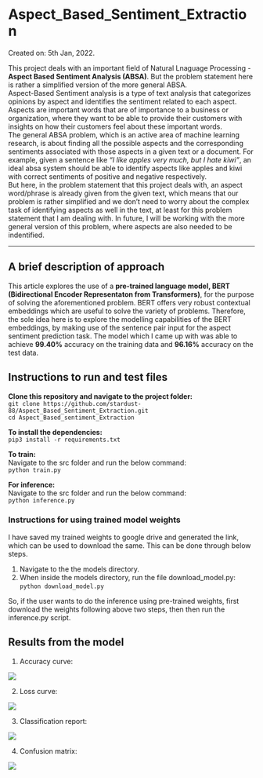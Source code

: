 # Aspect_Based_Sentiment_Extraction
Created on: 5th Jan, 2022.

This project deals with an important field of Natural Lnaguage Processing - <b>Aspect Based Sentiment Analysis (ABSA)</b>. But the problem statement here is rather a simplified version of the more general ABSA.<br>
Aspect-Based Sentiment analysis is a type of text analysis that categorizes opinions by aspect and identifies the sentiment related to each aspect. Aspects are important words that are of importance to a business or organization, where they want to be able to provide their customers with insights on how their customers feel about these important words.<br>
The general ABSA problem, which is an active area of machine learning research, is about finding all the possible aspects and the corresponding sentiments associated with those aspects in a given text or a document. For example, given a sentence like *“I like apples very much, but I hate kiwi”*, an ideal absa system should be able to identify aspects like apples and kiwi with correct sentiments of positive and negative respectively.<br>
But here, in the problem statement that this project deals with, an aspect word/phrase is already given from the given text, which means that our problem is rather simplified and we don’t need to worry about the complex task of identifying aspects as well in the text, at least for this problem statement that I am dealing with. In future, I will be working with the more general version of this problem, where aspects are also needed to be indentified.<hr>

## A brief description of approach
This article explores the use of a **pre-trained language model, BERT (Bidirectional Encoder Representaton from Transformers)**, for the purpose of solving the aforementioned problem. BERT offers very robust contextual embeddings which are useful to solve the variety of problems. Therefore, the sole idea here is to explore the modelling capabilities of the BERT embeddings, by making use of the sentence pair input for the aspect sentiment prediction task. The model which I came up with was able to achieve **99.40%** accuracy on the training data and **96.16%** accuracy on the test data.

## Instructions to run and test files
**Clone this repository and navigate to the project folder:** <br>
```git clone https://github.com/stardust-88/Aspect_Based_Sentiment_Extraction.git```<br>
```cd Aspect_Based_sentiment_Extraction```

**To install the dependencies:** <br>
```pip3 install -r requirements.txt```

**To train:** <br>
Navigate to the src folder and run the below command:<br>
```python train.py```

**For inference:** <br>
Navigate to the src folder and run the below command:<br>
```python inference.py```

### Instructions for using trained model weights
I have saved my trained weights to google drive and generated the link, which can be used to download the same. This can be done through below steps.<br>
1. Navigate to the the models directory.
2. When inside the models directory, run the file download_model.py: ```python download_model.py```

So, if the user wants to do the inference using pre-trained weights, first download the weights following above two steps, then then run the inference.py script.

## Results from the model

1. Accuracy curve:
<img src="img/accuracy_curve.png">

2. Loss curve:
<img src="img/loss_curve.png">

3. Classification report:
<img src="img/classification_report.png">

4. Confusion matrix:
<img src="img/confusion_matrix.png">





